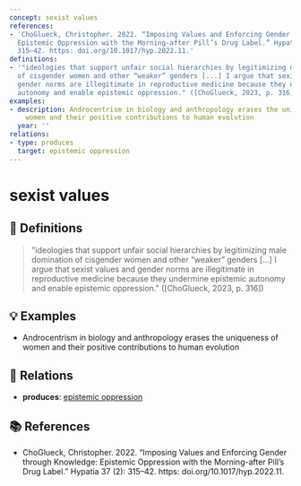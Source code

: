 ```yaml
---
concept: sexist values
references:
- 'ChoGlueck, Christopher. 2022. “Imposing Values and Enforcing Gender through Knowledge:
  Epistemic Oppression with the Morning-after Pill’s Drug Label.” Hypatia 37 (2):
  315–42. https: doi.org/10.1017/hyp.2022.11.'
definitions:
- '"ideologies that support unfair social hierarchies by legitimizing male domination
  of cisgender women and other “weaker” genders [...] I argue that sexist values and
  gender norms are illegitimate in reproductive medicine because they undermine epistemic
  autonomy and enable epistemic oppression." ([ChoGlueck, 2023, p. 316])'
examples:
- description: Androcentrism in biology and anthropology erases the uniqueness of
    women and their positive contributions to human evolution
  year: ''
relations:
- type: produces
  target: epistemic oppression
---
```


# sexist values

## 📖 Definitions

> "ideologies that support unfair social hierarchies by legitimizing male domination of cisgender women and other “weaker” genders [...] I argue that sexist values and gender norms are illegitimate in reproductive medicine because they undermine epistemic autonomy and enable epistemic oppression." ([ChoGlueck, 2023, p. 316])

## 💡 Examples

- Androcentrism in biology and anthropology erases the uniqueness of women and their positive contributions to human evolution

## 🔗 Relations

- **produces**: [epistemic oppression](./epistemic-oppression.md)

## 📚 References

- ChoGlueck, Christopher. 2022. “Imposing Values and Enforcing Gender through Knowledge: Epistemic Oppression with the Morning-after Pill’s Drug Label.” Hypatia 37 (2): 315–42. https: doi.org/10.1017/hyp.2022.11.
